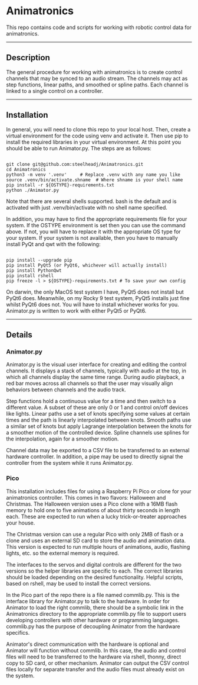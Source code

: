 <!-- john Fri Dec 17 17:35:16 PDT 2023 -->
# Animatronics

This repo contains code and scripts for working with robotic
control data for animatronics.

***

## Description

The general procedure for working with animatronics is to
create control channels that may be synced to an audio stream.
The channels may act as step functions, linear paths, and
smoothed or spline paths.  Each channel is linked to a single
control on a controller.

***

## Installation

In general, you will need to clone this repo to your local host.
Then, create a virtual environment for the code using venv and
activate it.  Then use pip to install the required libraries in
your virtual environment.  At this point you should be able to 
run Animator.py.  The steps are as follows:

~~~

git clone git@github.com:steelheadj/Animatronics.git
cd Animatronics
python3 -m venv '.venv'     # Replace .venv with any name you like
source .venv/bin/activate.shname  # Where shname is your shell name
pip install -r ${OSTYPE}-requirements.txt
python ./Animator.py

~~~

Note that there are several shells supported. bash is the
default and is activated with just .venv/bin/activate with no shell
name specified.

In addition, you may have to find the appropriate requirements file
for your system.  If the OSTYPE environment is set then you can use
the command above.  If not, you will have to replace it with the
appropriate OS type for your system.  If your system is not available,
then you have to manually install PyQt and qwt with the  following:

~~~

pip install --upgrade pip
pip install PyQt5 (or PyQt6, whichever will actually install)
pip install PythonQwt
pip install rshell
pip freeze -l > ${OSTYPE}-requirements.txt # To save your own config

~~~

On darwin, the only MacOS test system I have, PyQt5 does not install
but PyQt6 does.  Meanwhile, on my Rocky 9 test system, PyQt5 installs
just fine whilst PyQt6 does not.  You will have to install whichever
works for you.  Animator.py is written to work with either PyQt5 or
PyQt6.


***

## Details

### Animator.py

Animator.py is the visual user interface for creating and editing the
control channels.  It displays a stack of channels, typically with 
audio at the top, in which all channels display the same time range.
During audio playback, a red bar moves across all channels so that
the user may visually align behaviors between channels and the audio
track.

Step functions hold a continuous value for a time and then
switch to a different value.  A subset of these are only 0 or 1
and control on/off devices like lights.  Linear paths use a
set of knots specifying some values at certain times and the
path is linearly interpolated between knots.  Smooth paths use
a similar set of knots but apply Lagrange interpolation between the
knots for a smoother motion of the controlled device.  Spline
channels use splines for the interpolation, again for a smoother
motion.

Channel data may be exported to a CSV file to be transferred to an
external hardware controller.  In addition, a pipe may be used to
directly signal the controller from the system while it runs
Animator.py.

### Pico

This installation includes files for using a Raspberry Pi Pico or
clone for your animatronics controller.  This comes in two flavors:
Halloween and Christmas.  The Halloween version uses a Pico clone
with a 16MB flash memory to hold one to five animations of about
thirty seconds in length each.  These are expected to run when a lucky
trick-or-treater approaches your house.

The Christmas version can use a regular Pico with only 2MB of flash
or a clone and uses an external SD card to store the audio and
animation data.  This version is expected to run multiple hours of
animations, audio, flashing lights, etc. so the external memory is
required.

The interfaces to the servos and digital controls are different
for the two versions so the helper libraries are specific to each.
The correct libraries should be loaded depending on the desired
functionality.  Helpful scripts, based on rshell, may be used to
install the correct versions.

In the Pico part of the repo there is a file named commlib.py.  This
is the interface library for Animator.py to talk to the hardware.
In order for Animator to load the right commlib, there should be a
symbolic link in the Animatronics directory to the appropriate
commlib.py file to support users developing controllers with other
hardware or programming languages.  commlib.py has the purpose of
decoupling Animator from the hardware specifics.

Animator's direct communication with the hardware is optional and
Animator will function without commlib.  In this case, the audio and
control files will need to be transferred to the hardware via rshell,
thonny, direct copy to SD card, or other mechanism.  Animator can
output the CSV control files locally for separate transfer and the
audio files must already exist on the system.
